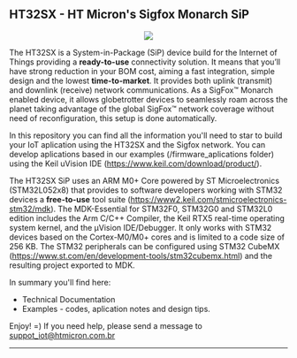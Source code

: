 ## HT32SX - HT Micron's Sigfox Monarch SiP
<div align="center">
  <img src="https://encrypted-tbn0.gstatic.com/images?q=tbn:ANd9GcSesenrhZDRBpVRdUHpQ5ouT6wUTu0t0zaYtSI5GZqXJjGc2tor4Q&s">
</div>

The HT32SX is a System-in-Package (SiP) device build for the Internet of Things providing a **ready-to-use** connectivity solution.
It means that you’ll have strong reduction in your BOM cost, aiming a fast integration, simple design and the lowest **time-to-market**. It provides both uplink (transmit) and downlink (receive) network communications. As a SigFox™ Monarch enabled device, it allows globetrotter devices to seamlessly roam across the planet taking advantage of the global SigFox™ network coverage without need of reconfiguration, this setup is done automatically.

In this repository you can find all the information you'll need to star to build your IoT aplication using the HT32SX and the Sigfox network. You can develop aplications based in our examples (/firmware_aplications folder) using the Keil uVision IDE (https://www.keil.com/download/product/). 

The HT32SX SiP uses an ARM M0+ Core powered by ST Microelectronics (STM32L052x8) that provides to software developers working with STM32 devices a **free-to-use** tool suite (https://www2.keil.com/stmicroelectronics-stm32/mdk). The MDK-Essential for STM32F0, STM32G0 and STM32L0 edition includes the Arm C/C++ Compiler, the Keil RTX5 real-time operating system kernel, and the µVision IDE/Debugger. It only works with STM32 devices based on the Cortex-M0/M0+ cores and is limited to a code size of 256 KB. The STM32 peripherals can be configured using STM32 CubeMX (https://www.st.com/en/development-tools/stm32cubemx.html) and the resulting project exported to MDK.



In summary you'll find here:
*  Technical Documentation
*  Examples - codes, aplication notes and design tips.
 
Enjoy! =)
If you need help, please send a message to suppot_iot@htmicron.com.br 

---
